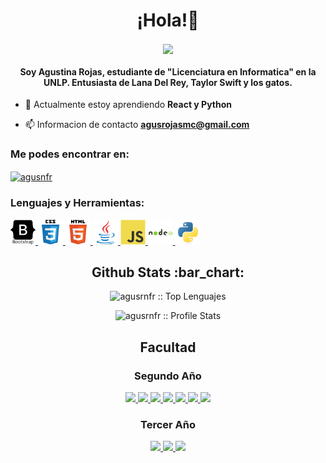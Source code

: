 <h1 align="center">¡Hola!👋</h1>
<p align="center">
  <img align="center" src="https://lh4.googleusercontent.com/eGOgebKEdmLC-c-w8mZ1haFzy_5SQn15Hxx6XIhhCeFicwrKDwXGKVHg-bQCWbnaKGRaqwfHILf7ni6sV4YHwuyi9VEcvtn0p3jicqPZbvFZqtlJq4ZmzTj1UXkD5II54WcgevGe"/>
</p>

<h4 align="center">Soy Agustina Rojas, estudiante de "Licenciatura en Informatica" en la UNLP. Entusiasta de Lana Del Rey, Taylor Swift y los gatos. </h4>

- 🌱 Actualmente estoy aprendiendo **React y Python**

- 📫 Informacion de contacto **agusrojasmc@gmail.com**

<h3 align="left">Me podes encontrar en:</h3>
<p align="left">
<a href="https://instagram.com/agusnfr" target="blank"><img align="center" src="https://raw.githubusercontent.com/rahuldkjain/github-profile-readme-generator/master/src/images/icons/Social/instagram.svg" alt="agusnfr" height="30" width="40" /></a>
</p>

<h3 align="left">Lenguajes y Herramientas:</h3>
<p align="left"> <a href="https://getbootstrap.com" target="_blank" rel="noreferrer"> <img src="https://raw.githubusercontent.com/devicons/devicon/master/icons/bootstrap/bootstrap-plain-wordmark.svg" alt="bootstrap" width="40" height="40"/> </a> <a href="https://www.w3schools.com/css/" target="_blank" rel="noreferrer"> <img src="https://raw.githubusercontent.com/devicons/devicon/master/icons/css3/css3-original-wordmark.svg" alt="css3" width="40" height="40"/> </a> <a href="https://www.w3.org/html/" target="_blank" rel="noreferrer"> <img src="https://raw.githubusercontent.com/devicons/devicon/master/icons/html5/html5-original-wordmark.svg" alt="html5" width="40" height="40"/> </a> <a href="https://www.java.com" target="_blank" rel="noreferrer"> <img src="https://raw.githubusercontent.com/devicons/devicon/master/icons/java/java-original.svg" alt="java" width="40" height="40"/> </a> <a href="https://developer.mozilla.org/en-US/docs/Web/JavaScript" target="_blank" rel="noreferrer"> <img src="https://raw.githubusercontent.com/devicons/devicon/master/icons/javascript/javascript-original.svg" alt="javascript" width="40" height="40"/> </a> <a href="https://nodejs.org" target="_blank" rel="noreferrer"> <img src="https://raw.githubusercontent.com/devicons/devicon/master/icons/nodejs/nodejs-original-wordmark.svg" alt="nodejs" width="40" height="40"/> </a> <a href="https://www.python.org" target="_blank" rel="noreferrer"> <img src="https://raw.githubusercontent.com/devicons/devicon/master/icons/python/python-original.svg" alt="python" width="40" height="40"/> </a> </p>

<h2 align="center">Github Stats :bar_chart:</h2>

<p align="center" height="100px" ><img src="https://github-readme-stats.vercel.app/api/top-langs/?username=agusrnfr&langs_count=10&theme=dark&layout=compact" alt="agusrnfr :: Top Lenguajes" /></p>

<p align="center" height="100px" ><img src="https://github-readme-stats.vercel.app/api?username=agusrnfr&show_icons=true&theme=dark" alt="agusrnfr :: Profile Stats" /></p>

<h2 align="center">Facultad</h2>

<div align="center">
    <h3>Segundo Año</h3>
    <a href="https://github.com/agusrnfr/AyED">
      <img height="100px" src="https://github-readme-stats.vercel.app/api/pin/?username=agusrnfr&repo=AyED&theme=dark" />
    </a>  
    <a href="https://github.com/agusrnfr/FOD">
      <img height="100px" src="https://github-readme-stats.vercel.app/api/pin/?username=agusrnfr&repo=FOD&theme=dark" />
    </a>  
    <a href="https://github.com/agusrnfr/JavaScript">
      <img height="100px" src="https://github-readme-stats.vercel.app/api/pin/?username=agusrnfr&repo=JavaScript&theme=dark" />
    </a>  
    <a href="https://github.com/agusrnfr/ING-1">
      <img height="100px" src="https://github-readme-stats.vercel.app/api/pin/?username=agusrnfr&repo=ING-1&theme=dark" />
    </a>
    <a href="https://github.com/agusrnfr/OO1">
      <img height="100px" src="https://github-readme-stats.vercel.app/api/pin/?username=agusrnfr&repo=OO1&theme=dark" />
    </a>
    <a href="https://github.com/agusrnfr/DBD">
      <img height="100px" src="https://github-readme-stats.vercel.app/api/pin/?username=agusrnfr&repo=DBD&theme=dark" />
    </a>
    <a href="https://github.com/agusrnfr/ISO">
      <img height="100px" src="https://github-readme-stats.vercel.app/api/pin/?username=agusrnfr&repo=ISO&theme=dark" />
    </a>
    <h3>Tercer Año</h3>
      <a href="https://github.com/agusrnfr/MATE-3">
        <img height="100px" src="https://github-readme-stats.vercel.app/api/pin/?username=agusrnfr&repo=MATE-3&theme=dark" />
      </a>
      <a href="https://github.com/agusrnfr/CPLP">
        <img height="100px" src="https://github-readme-stats.vercel.app/api/pin/?username=agusrnfr&repo=CPLP&theme=dark" />
      </a>
      <a href="https://github.com/agusrnfr/OO2">
        <img height="100px" src="https://github-readme-stats.vercel.app/api/pin/?username=agusrnfr&repo=OO2&theme=dark" />
      </a>
 </div>
